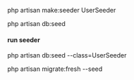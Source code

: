 php artisan make:seeder UserSeeder

php artisan db:seed

#### run seeder
php artisan db:seed --class=UserSeeder

php artisan migrate:fresh --seed
